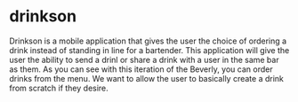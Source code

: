 # drinkson

Drinkson is a mobile application that gives the user the choice of ordering a drink instead of standing in line for a bartender.  This application will give the user the ability to send a drinl or share a drink with a user in the same bar as them. As you can see with this iteration of the Beverly, you can order drinks from the menu.  We want to allow the user to basically create a drink from scratch if they desire.  
